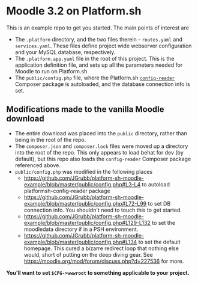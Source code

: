 # Moodle 3.2 on Platform.sh

This is an example repo to get you started.  The main points of interest are 

- The `.platform` directory, and the two files therein - `routes.yaml` and `services.yaml`.  These files define project wide webserver configuration and your MySQL database, respectively.
- The `.platform.app.yaml` file in the root of this project.  This is the application definition file, and sets up all the parameters needed for Moodle to run on Platform.sh
- The `public/config.php` file, where the Platform.sh [`config-reader`](https://github.com/platformsh/platformsh-config-reader-php) Composer package is autoloaded, and the database connection info is set.

## Modifications made to the vanilla Moodle download

- The entire download was placed into the `public` directory, rather than being in the root of the repo.
- The `composer.json` and `composer.lock` files were moved up a directory into the root of the repo.  This only appears to load behat for dev (by default), but this repo also loads the `config-reader` Composer package referenced above.
- `public/config.php` was modified in the following places 
  - https://github.com/JGrubb/platform-sh-moodle-example/blob/master/public/config.php#L3-L4 to autoload platformsh-config-reader package
  - https://github.com/JGrubb/platform-sh-moodle-example/blob/master/public/config.php#L72-L99 to set DB connection info.  You shouldn't need to touch this to get started.
  - https://github.com/JGrubb/platform-sh-moodle-example/blob/master/public/config.php#L129-L132 to set the moodledata directory if in a PSH environment.
  - https://github.com/JGrubb/platform-sh-moodle-example/blob/master/public/config.php#L134 to set the default homepage.  This cured a bizarre redirect loop that nothing else would, short of putting on the deep diving gear.  See https://moodle.org/mod/forum/discuss.php?d=227536 for more.
  
**You'll want to set `$CFG->wwwroot` to something applicable to your project.**